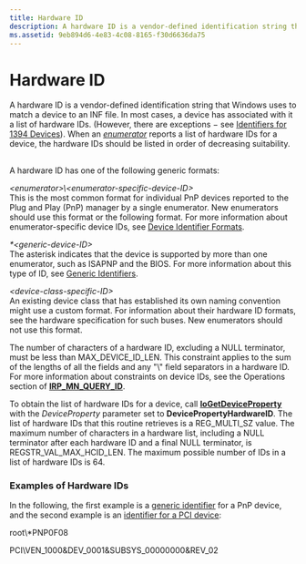 ```yaml
---
title: Hardware ID
description: A hardware ID is a vendor-defined identification string that Windows uses to match a device to an INF file.
ms.assetid: 9eb894d6-4e83-4c08-8165-f30d6636da75
---
```


# Hardware ID


A hardware ID is a vendor-defined identification string that Windows uses to match a device to an INF file. In most cases, a device has associated with it a list of hardware IDs. (However, there are exceptions − see [Identifiers for 1394 Devices](identifiers-for-1394-devices.md)). When an [*enumerator*](https://msdn.microsoft.com/library/windows/hardware/ff556279#wdkgloss-enumerator) reports a list of hardware IDs for a device, the hardware IDs should be listed in order of decreasing suitability.

## <a href="" id="ddk-hardware-ids-dg"></a>


A hardware ID has one of the following generic formats:

<a href="" id="-enumerator---enumerator-specific-device-id-"></a>*&lt;enumerator&gt;\\&lt;enumerator-specific-device-ID&gt;*  
This is the most common format for individual PnP devices reported to the Plug and Play (PnP) manager by a single enumerator. New enumerators should use this format or the following format. For more information about enumerator-specific device IDs, see [Device Identifier Formats](device-identifier-formats.md).

<a href="" id="--generic-device-id-"></a>*\*&lt;generic-device-ID&gt;*  
The asterisk indicates that the device is supported by more than one enumerator, such as ISAPNP and the BIOS. For more information about this type of ID, see [Generic Identifiers](generic-identifiers.md).

<a href="" id="-device-class-specific-id-"></a>*&lt;device-class-specific-ID&gt;*  
An existing device class that has established its own naming convention might use a custom format. For information about their hardware ID formats, see the hardware specification for such buses. New enumerators should not use this format.

The number of characters of a hardware ID, excluding a NULL terminator, must be less than MAX\_DEVICE\_ID\_LEN. This constraint applies to the sum of the lengths of all the fields and any "\\" field separators in a hardware ID. For more information about constraints on device IDs, see the Operations section of [**IRP\_MN\_QUERY\_ID**](https://msdn.microsoft.com/library/windows/hardware/ff551679).

To obtain the list of hardware IDs for a device, call [**IoGetDeviceProperty**](https://msdn.microsoft.com/library/windows/hardware/ff549203) with the *DeviceProperty* parameter set to **DevicePropertyHardwareID**. The list of hardware IDs that this routine retrieves is a REG\_MULTI\_SZ value. The maximum number of characters in a hardware list, including a NULL terminator after each hardware ID and a final NULL terminator, is REGSTR\_VAL\_MAX\_HCID\_LEN. The maximum possible number of IDs in a list of hardware IDs is 64.

### Examples of Hardware IDs

In the following, the first example is a [generic identifier](generic-identifiers.md) for a PnP device, and the second example is an [identifier for a PCI device](identifiers-for-pci-devices.md):

root\\\*PNP0F08

PCI\\VEN\_1000&DEV\_0001&SUBSYS\_00000000&REV\_02

 

 





